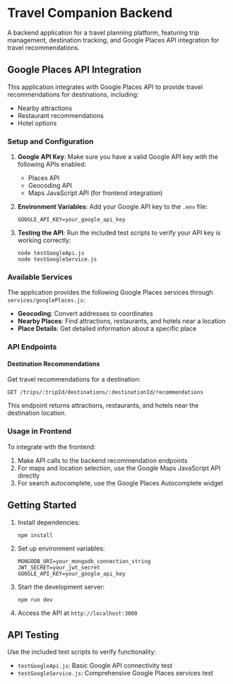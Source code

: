 # Travel Companion Backend

A backend application for a travel planning platform, featuring trip management, destination tracking, and Google Places API integration for travel recommendations.

## Google Places API Integration

This application integrates with Google Places API to provide travel recommendations for destinations, including:

- Nearby attractions
- Restaurant recommendations
- Hotel options

### Setup and Configuration

1. **Google API Key**: Make sure you have a valid Google API key with the following APIs enabled:

   - Places API
   - Geocoding API
   - Maps JavaScript API (for frontend integration)

2. **Environment Variables**: Add your Google API key to the `.env` file:

   ```
   GOOGLE_API_KEY=your_google_api_key
   ```

3. **Testing the API**: Run the included test scripts to verify your API key is working correctly:
   ```
   node testGoogleApi.js
   node testGoogleService.js
   ```

### Available Services

The application provides the following Google Places services through `services/googlePlaces.js`:

- **Geocoding**: Convert addresses to coordinates
- **Nearby Places**: Find attractions, restaurants, and hotels near a location
- **Place Details**: Get detailed information about a specific place

### API Endpoints

#### Destination Recommendations

Get travel recommendations for a destination:

```
GET /trips/:tripId/destinations/:destinationId/recommendations
```

This endpoint returns attractions, restaurants, and hotels near the destination location.

### Usage in Frontend

To integrate with the frontend:

1. Make API calls to the backend recommendation endpoints
2. For maps and location selection, use the Google Maps JavaScript API directly
3. For search autocomplete, use the Google Places Autocomplete widget

## Getting Started

1. Install dependencies:

   ```
   npm install
   ```

2. Set up environment variables:

   ```
   MONGODB_URI=your_mongodb_connection_string
   JWT_SECRET=your_jwt_secret
   GOOGLE_API_KEY=your_google_api_key
   ```

3. Start the development server:

   ```
   npm run dev
   ```

4. Access the API at `http://localhost:3000`

## API Testing

Use the included test scripts to verify functionality:

- `testGoogleApi.js`: Basic Google API connectivity test
- `testGoogleService.js`: Comprehensive Google Places services test
